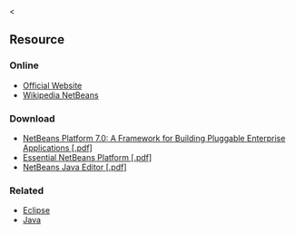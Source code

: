 &lt;

Resource
--------

### Online

-   [Official Website](http://www.netbeans.org/)
-   [Wikipedia NetBeans](http://en.wikipedia.org/wiki/NetBeans)

### Download

-   [NetBeans Platform 7.0: A Framework for Building Pluggable Enterprise Applications \[.pdf\]](http://refcardz.dzone.com/refcardz/netbeans-platform-70)
-   [Essential NetBeans Platform \[.pdf\]](http://refcardz.dzone.com/refcardz/essential-netbeans-platform)
-   [NetBeans Java Editor \[.pdf\]](http://refcardz.dzone.com/refcardz/netbeans-java-editor-68)

### Related

-   [Eclipse](eclipse.html "Eclipse Cheat Sheet")
-   [Java](java.html "Java Cheat Sheet")

